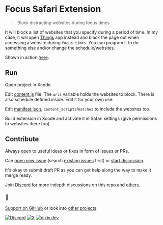 # Focus Safari Extension

> Block distracting websites during focus times

It will block a list of websites that you specify during a period of time. In my case, it will open [Things](https://culturedcode.com/things/) app instead and black the page out when accessing a website during `focus times`. You can program it to do something else and/or change the schedule/websites.

Shown in action [here](https://twitter.com/nikitavoloboev/status/1780226797575065665).

## Run

Open project in Xcode.

Edit [content.js](<Shared%20(Extension)/Resources/content.js>) file. The `urls` variable holds the websites to block. There is also schedule defined inside. Edit it for your own use.

Edit [manifest.json](<Shared%20(Extension)/Resources/manifest.json>), `content_scripts`/`matches` to include the websites too.

Build extension in Xcode and activate it in Safari settings (give permissions to websites there too).

## Contribute

Always open to useful ideas or fixes in form of issues or PRs.

Can [open new issue](../../issues/new/choose) (search [existing issues](../../issues) first) or [start discussion](../../discussions).

It's okay to submit draft PR as you can get help along the way to make it merge ready.

Join [Discord](https://discord.com/invite/TVafwaD23d) for more indepth discussions on this repo and [others](https://github.com/nikitavoloboev#src).

### 🖤

[Support on GitHub](https://github.com/sponsors/nikitavoloboev) or look into [other projects](https://nikiv.dev/projects).

[![Discord](https://img.shields.io/badge/Discord-100000?style=flat&logo=discord&logoColor=white&labelColor=black&color=black)](https://discord.com/invite/TVafwaD23d) [![X](https://img.shields.io/badge/nikitavoloboev-100000?logo=X&color=black)](https://x.com/nikitavoloboev) [![nikiv.dev](https://img.shields.io/badge/nikiv.dev-black)](https://nikiv.dev)
